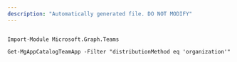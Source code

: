 ```yaml
---
description: "Automatically generated file. DO NOT MODIFY"
---
```


```powershellv1

Import-Module Microsoft.Graph.Teams

Get-MgAppCatalogTeamApp -Filter "distributionMethod eq 'organization'" 

```
